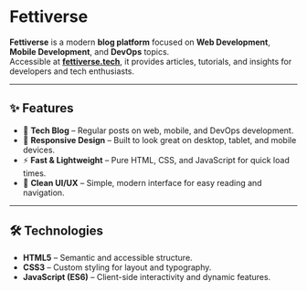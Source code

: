 # Fettiverse

**Fettiverse** is a modern **blog platform** focused on **Web Development**, **Mobile Development**, and **DevOps** topics.  
Accessible at **[fettiverse.tech](https://fettiverse.tech)**, it provides articles, tutorials, and insights for developers and tech enthusiasts.

---

## ✨ Features

- 📰 **Tech Blog** – Regular posts on web, mobile, and DevOps development.  
- 📱 **Responsive Design** – Built to look great on desktop, tablet, and mobile devices.  
- ⚡ **Fast & Lightweight** – Pure HTML, CSS, and JavaScript for quick load times.  
- 🎨 **Clean UI/UX** – Simple, modern interface for easy reading and navigation.

---

## 🛠️ Technologies

- **HTML5** – Semantic and accessible structure.  
- **CSS3** – Custom styling for layout and typography.  
- **JavaScript (ES6)** – Client-side interactivity and dynamic features.


